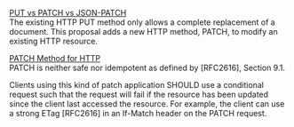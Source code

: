 [PUT vs PATCH vs JSON-PATCH](https://philsturgeon.uk/api/2016/05/03/put-vs-patch-vs-json-patch/)  
The existing HTTP PUT method only allows a complete replacement of a document. This proposal adds a new HTTP method, PATCH, to modify an existing HTTP resource.  

[PATCH Method for HTTP](https://tools.ietf.org/html/rfc5789)  
PATCH is neither safe nor idempotent as defined by [RFC2616], Section 9.1.  

Clients using this kind of patch application SHOULD use a conditional request such that the request will fail if the resource has been updated since the client last accessed the resource.  For example, the client    can use a strong ETag [RFC2616] in an If-Match header on the PATCH request.
